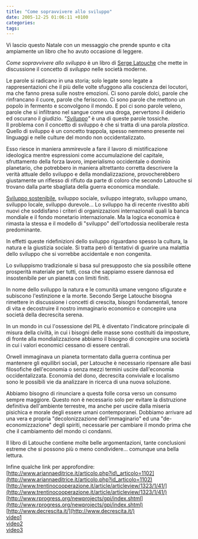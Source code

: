 ```yaml
---
title: "Come sopravvivere allo sviluppo"
date: 2005-12-25 01:06:11 +0100
categories: 
tags: 
---
```


Vi lascio questo Natale con un messaggio che prende spunto e cita ampiamente un libro che ho avuto occasione di leggere. 

_Come sopravvivere allo sviluppo_ è un libro di [Serge Latouche](http://en.wikipedia.org/wiki/Serge_Latouche) che mette in discussione il concetto di _sviluppo_ nelle società moderne.

Le parole si radicano in una storia; solo legate sono legate a rappresentazioni che il più delle volte sfuggono alla coscienza dei locutori, ma che fanno presa sulle nostre emozioni. Ci sono parole dolci, parole che rinfrancano il cuore, parole che feriscono. Ci sono parole che mettono un popolo in fermento e sconvolgono il mondo. E poi ci sono parole veleno, parole che si infiltrano nel sangue come una droga, pervertono il deiderio ed oscurano il giudizio. _"[Sviluppo](http://en.wikipedia.org/wiki/Development)"_ è una di queste parole tossiche.  
Il problema con il concetto di sviluppo è che si tratta di una parola _plastica_. Quello di sviluppo è un concetto trappola, spesso nemmeno presente nei linguaggi e nelle culture del mondo non occidentalizzato.

Esso riesce in maniera ammirevole a fare il lavoro di mistificazione ideologica mentre espressioni come accumulazione del capitale, sfruttamento della forza lavoro, imperialismo occidentale o dominio planetario, che potrebbero in maniera altrettanto corretta descrivere la verità attuale dello sviluppo e della mondializzazione, provocherebbero giustamente un riflesso di rifiuto da parte di coloro che secondo Latouche si trovano dalla parte sbagliata della guerra economica mondiale.

[Sviluppo sostenibile](http://en.wikipedia.org/wiki/Sustainable_development), sviluppo sociale, sviluppo integrato, sviluppo umano, sviluppo locale, sviluppo durevole... Lo sviluppo ha di recente rivestito abiti nuovi che soddisfano i criteri di organizzazioni internazionali quali la banca mondiale e il fondo monetario internazionale. Ma la logica economica è rimasta la stessa e il modello di "sviluppo" dell'ortodossia neoliberale resta predominante.

In effetti queste ridefinizioni dello sviluppo riguardano spesso la cultura, la natura e la giustizia sociale. Si tratta però di tentativi di guarire una malattia dello sviluppo che si vorrebbe accidentale e non congenita.

Lo sviluppismo tradizionale si basa sul presupposto che sia possibile ottene prosperità materiale per tutti, cosa che sappiamo essere dannosa ed insostenibile per un pianeta con limiti finiti.

In nome dello sviluppo la natura e le comunità umane vengono sfigurate e subiscono l'estinzione e la morte. Secondo Serge Latouche bisogna rimettere in discussione i concetti di crescita, bisogni fondamentali, tenore di vita e decostruire il nostro immaginario economico e concepire una società della decrescita serena.

In un mondo in cui l'ossessione del PIL è diventato l'indicatore principale di misura della civiltà, in cui i bisogni delle masse sono costituiti da imposture, di fronte alla mondializzazione abbiamo il bisogno di concepire una società in cui i valori economici cessano di essere centrali.

Orwell immaginava un pianeta tormentato dalla guerra continua per mantenere gli equilibri sociali, per Latouche è necessario ripensare alle basi filosofiche dell'economia o senza mezzi termini uscire dall'economia occidentalizzata. Economia del dono, decrescita conviviale e localismo sono le possibili vie da analizzare in ricerca di una nuova soluzione.

Abbiamo bisogno di rinunciare a questa folle corsa verso un consumo sempre maggiore. Questo non è necessario solo per evitare la distruzione definitiva dell'ambiente terrestre, ma anche per uscire dalla miseria pisichica e morale degli essere umani contemporanei. Dobbiamo arrivare ad una vera e propria "decolonizzazione dell'immaginario" ed una "de-economizzazione" degli spiriti, necessarie per cambiare il mondo prima che che il cambiamento del mondo ci condanni.

Il libro di Latouche contiene molte belle argomentazioni, tante conclusioni estreme che si possono più o meno condividere... comunque una bella lettura.

Infine qualche link per approfondire:  
[http://www.ariannaeditrice.it/articolo.php?id\_articolo=1102](http://www.ariannaeditrice.it/articolo.php?id_articolo=1102)  
[http://www.trentinocooperazione.it/article/articleview/1323/1/41/](http://www.trentinocooperazione.it/article/articleview/1323/1/41/)  
[http://www.rprogress.org/newprojects/gpi/index.shtml](http://www.rprogress.org/newprojects/gpi/index.shtml)  
[http://www.decrescita.it/](http://www.decrescita.it/)  
[video1](http://www.filosofiatv.org/video/LATOUCHE%20QT%2056k%20modem.mov)  
[video2](http://www.filosofiatv.org/video/BONESIO%20QT%2056k%20modem.mov)  
[video3](http://www.filosofiatv.org/video/serge_latouche_casacultura_lit.wmv)


